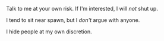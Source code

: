 Talk to me at your own risk. If I'm interested, I will *not* shut up.

I tend to sit near spawn, but I *don't* argue with anyone.

I hide people at my own discretion.
